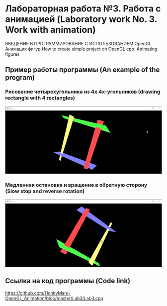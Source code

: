 # Лабораторная работа №3. Работа с анимацией (Laboratory work No. 3. Work with animation)
ВВЕДЕНИЕ В ПРОГРАММИРОВАНИЕ С ИСПОЛЬЗОВАНИЕМ OpenGL. Анимация фигур
How to create simple project on OpenGL cpp. Animating figures

## Пример работы программы (An example of the program)
### Рисование четырехугольника из 4х 4х-угольников (drawing rectangle with 4 rectangles)
![Пример работы приложения (An example of the program)](/drawing.gif)

### Медленная остановка и вращение в обратную сторону (Slow stop and reverse rotation)
![Пример работы приложения (An example of the program)](/animate.gif)

## Ссылка на код программы (Code link)
https://github.com/HonkyMan/-OpenGL_Animation/blob/master/Lab3/Lab3.cpp
